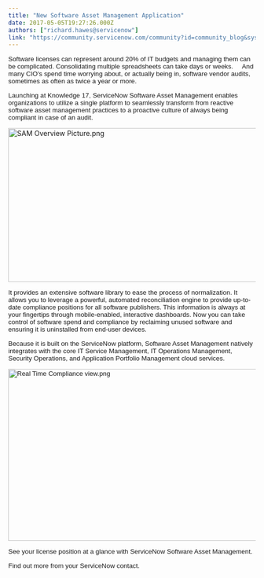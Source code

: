 ```yaml
---
title: "New Software Asset Management Application"
date: 2017-05-05T19:27:26.000Z
authors: ["richard.hawes@servicenow"]
link: "https://community.servicenow.com/community?id=community_blog&sys_id=3e5de629dbd0dbc01dcaf3231f961974"
---
```

<p><span style="font-family: arial, helvetica, sans-serif; font-size: 10pt;">Software licenses can represent around 20% of IT budgets and managing them can be complicated. </span><span style="font-family: arial, helvetica, sans-serif; font-size: 10pt;">Consolidating multiple spreadsheets can take days or weeks.     And many CIO's spend time worrying about, or actually being in, software vendor audits, sometimes as often as twice a year or more.   </span></p><p></p><p><span style="font-family: arial, helvetica, sans-serif; font-size: 10pt;">Launching at Knowledge 17, ServiceNow Software Asset Management enables organizations to utilize a single platform to seamlessly transform from reactive software asset management practices to a proactive culture of always being compliant in case of an audit.     </span></p><p><img   alt="SAM Overview Picture.png" class="image-2 jive-image" src="5ec1908edb149fc03eb27a9e0f961915.iix" style="width: 620px; height: 313px;"/></p><p><span style="font-family: arial, helvetica, sans-serif; font-size: 10pt;">It provides an extensive software library to ease the process of normalization. It allows you to leverage a powerful, automated reconciliation engine to provide up-to-date compliance positions for all software publishers. This information is always at your fingertips through mobile-enabled, interactive dashboards. Now you can take control of software spend and compliance by reclaiming unused software and ensuring it is uninstalled from end-user devices.</span></p><p></p><p><span style="font-size: 10pt; font-family: arial, helvetica, sans-serif;">Because it is built on the ServiceNow platform, Software Asset Management natively integrates with the core IT Service Management, IT Operations Management, Security Operations, and Application Portfolio Management cloud services.</span></p><p></p><p><span style="font-size: 10pt; font-family: arial, helvetica, sans-serif;"><img   alt="Real Time Compliance view.png" class="image-1 jive-image" src="d21f24c6dbd857049c9ffb651f96191e.iix" style="width: 620px; height: 350px;"/></span></p><p><span style="font-size: 10pt; font-family: arial, helvetica, sans-serif;">See your license position at a glance with ServiceNow Software Asset Management. </span></p><p></p><p><span style="font-size: 10pt; font-family: arial, helvetica, sans-serif;">Find out more from your ServiceNow contact.</span></p>